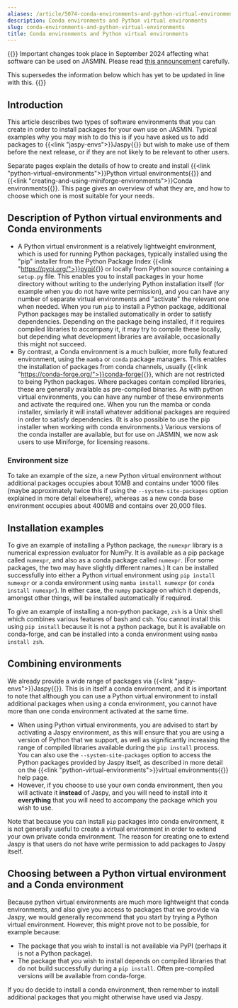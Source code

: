 ```yaml
---
aliases: /article/5074-conda-environments-and-python-virtual-environments
description: Conda environments and Python virtual environments
slug: conda-environments-and-python-virtual-environments
title: Conda environments and Python virtual environments
---
```


{{<alert type="danger">}}
Important changes took place in September 2024 affecting what software can be used on JASMIN.
Please read [this announcement](https://www.ceda.ac.uk/news/updates/2024/2024-08-29-important-software-changes-autumn/) carefully.

This supersedes the information below which has yet to be updated in line with this.
{{</alert>}}

## Introduction

This article describes two types of software environments that you can create
in order to install packages for your own use on JASMIN. Typical examples why
you may wish to do this is if you have asked us to add packages to
{{<link "jaspy-envs">}}Jaspy{{</link>}} but wish to make use of them before the next release, or
if they are not likely to be relevant to other users.

Separate pages explain the details of how to create and install {{<link "python-virtual-environments">}}Python
virtual environments{{</link>}} and {{<link "creating-and-using-miniforge-environments">}}Conda
environments{{</link>}}. This
page gives an overview of what they are, and how to choose which one is most
suitable for your needs.

## Description of Python virtual environments and Conda environments

- A Python virtual environment is a relatively lightweight environment, which is used for running Python packages, typically installed using the "pip" installer from the Python Package Index {{<link "https://pypi.org/">}}pypi{{</link>}} or locally from Python source containing a `setup.py` file. This enables you to install packages in your home directory without writing to the underlying Python installation itself (for example when you do not have write permission), and you can have any number of separate virtual environments and "activate" the relevant one when needed. When you run `pip` to install a Python package, additional Python packages may be installed automatically in order to satisfy dependencies. Depending on the package being installed, if it requires compiled libraries to accompany it, it may try to compile these locally, but depending what development libraries are available, occasionally this might not succeed.
- By contrast, a Conda environment is a much bulkier, more fully featured environment, using the `mamba` or `conda` package managers. This enables the installation of packages from conda channels, usually {{<link "https://conda-forge.org/">}}conda-forge{{</link>}}, which are not restricted to being Python packages. Where packages contain compiled libraries, these are generally available as pre-compiled binaries. As with python virtual environments, you can have any number of these environments and activate the required one. When you run the mamba or conda installer, similarly it will install whatever additional packages are required in order to satisfy dependencies. (It is also possible to use the pip installer when working with conda environments.) Various versions of the conda installer are available, but for use on JASMIN, we now ask users to use Miniforge, for licensing reasons.

### Environment size

To take an example of the size, a new Python virtual environment without
additional packages occupies about 10MB and contains under 1000 files (maybe
approximately twice this if using the `--system-site-packages` option
explained in more detail elsewhere), whereas as a new conda base environment
occupies about 400MB and contains over 20,000 files.

## Installation examples

To give an example of installing a Python package, the `numexpr` library is a
numerical expression evaluator for NumPy. It is available as a pip package
called `numexpr`, and also as a conda package called `numexpr`. (For some
packages, the two may have slightly different names.) It can be installed
successfully into either a Python virtual environment using
`pip install numexpr` or a conda environment using `mamba install numexpr`
(or `conda install numexpr`). In either case, the `numpy` package on which
it depends, amongst other things, will be installed automatically if required.

To give an example of installing a non-python package, `zsh` is a Unix shell
which combines various features of bash and csh. You cannot install this using
`pip install` because it is not a python package, but it is available on
conda-forge, and can be installed into a conda environment using `mamba
install zsh`.

## Combining environments

We already provide a wide range of packages via {{<link "jaspy-envs">}}Jaspy{{</link>}}.
This is in itself a conda environment, and it is important to note that
although you can use a Python virtual environment to install additional
packages when using a conda environment, you cannot have more than one conda
environment activated at the same time.

- When using Python virtual environments, you are advised to start by activating a Jaspy environment, as this will ensure that you are using a version of Python that we support, as well as significantly increasing the range of compiled libraries available during the `pip install` process. You can also use the `--system-site-packages` option to access the Python packages provided by Jaspy itself, as described in more detail on the {{<link "python-virtual-environments">}}virtual environments{{</link>}} help page.
- However, if you choose to use your own conda environment, then you will activate it **instead** of Jaspy, and you will need to install into it **everything** that you will need to accompany the package which you wish to use.

Note that because you can install `pip` packages into conda environment, it is
not generally useful to create a virtual environment in order to extend your
own private conda environment. The reason for creating one to extend Jaspy is
that users do not have write permission to add packages to Jaspy itself.

## Choosing between a Python virtual environment and a Conda environment

Because python virtual environments are much more lightweight that conda
environments, and also give you access to packages that we provide via Jaspy,
we would generally recommend that you start by trying a Python virtual
environment. However, this might prove not to be possible, for example
because:

- The package that you wish to install is not available via PyPI (perhaps it is not a Python package).
- The package that you wish to install depends on compiled libraries that do not build successfully during a `pip install`. Often pre-compiled versions will be available from conda-forge.

If you do decide to install a conda environment, then remember to install
additional packages that you might otherwise have used via Jaspy.
